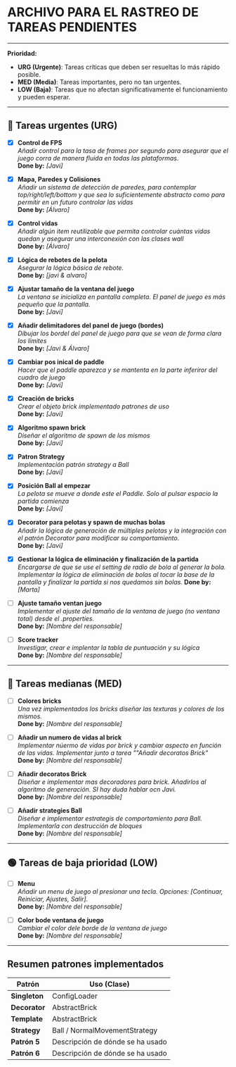# ARCHIVO PARA EL RASTREO DE TAREAS PENDIENTES

---

**Prioridad:**
- **URG (Urgente)**: Tareas críticas que deben ser resueltas lo más rápido posible.
- **MED (Media)**: Tareas importantes, pero no tan urgentes.
- **LOW (Baja)**: Tareas que no afectan significativamente el funcionamiento y pueden esperar.

---

## 🛑 Tareas urgentes (URG)

- [x] **Control de FPS**  
  *Añadir control para la tasa de frames por segundo para asegurar que el juego corra de manera fluida en todas las plataformas.*  
  **Done by:** _[Javi]_

- [x] **Mapa, Paredes y Colisiones**  
  *Añadir un sistema de detección de paredes, para contemplar top/right/left/bottom y que sea lo suficientemente abstracto como para permitir en un futuro controlar las vidas*  
  **Done by:** _[Álvaro]_

- [x] **Control vidas**  
  *Añadir algún item reutilizable que permita controlar cuántas vidas quedan y asegurar una interconexión con las clases wall*  
  **Done by:** _[Álvaro]_

- [x] **Lógica de rebotes de la pelota**  
  *Asegurar la lógica básica de rebote.*  
  **Done by:** _[javi & alvaro]_


- [x] **Ajustar tamaño de la ventana del juego**  
  *La ventana se inicializa en pantalla completa. El panel de juego es más pequeño que la pantalla.*  
  **Done by:** _[Javi]_


- [x] **Añadir delimitadores del panel de juego (bordes)**  
  *Dibujar los bordel del panel de juego para que se vean de forma clara los límites*  
  **Done by:** _[Javi & Álvaro]_


- [x] **Cambiar pos inical de paddle**  
  *Hacer que el paddle aparezca y se mantenta en la parte inferiror del cuadro de juego*  
  **Done by:** _[Javi]_


- [x] **Creación de bricks**  
  *Crear el objeto brick implementado patrones de uso*  
  **Done by:** _[Javi]_


- [x] **Algoritmo spawn brick**  
  *Diseñar el algoritmo de spawn de los mismos*  
  **Done by:** _[Javi]_  

- [x] **Patron Strategy**  
  *Implementación patrón strategy a Ball*  
  **Done by:** _[Javi]_  

- [x] **Posición Ball al empezar**  
  *La pelota se mueve a donde este el Paddle. Solo al pulsar espacio la partida comienza*  
  **Done by:** _[Javi]_  

- [x] **Decorator para pelotas y spawn de muchas bolas**  
  *Añadir la lógica de generación de múltiples pelotas y la integración con el patrón Decorator para modificar su comportamiento.*  
  **Done by:** _[Javi]_  

- [x] **Gestionar la lógica de eliminación y finalización de la partida**  
  *Encargarse de que se use el setting de radio de bola al generar la bola. Implementar la lógica de eliminación de bolas al tocar la base de la pantalla y finalizar la partida si nos quedamos sin bolas.*
  **Done by:** _[Marta]_  

- [ ] **Ajuste tamaño ventan juego**  
  *Implementar el ajuste del tamaño de la ventana de juego (no ventana total) desde el .properties.*  
  **Done by:** _[Nombre del responsable]_  

- [ ] **Score tracker**  
  *Investigar, crear e implentar la tabla de puntuación y su lógica*  
  **Done by:** _[Nombre del responsable]_  

---

## 🔶 Tareas medianas (MED)
- [ ] **Colores bricks**  
  *Una vez implementados los bricks diseñar las texturas y colores de los mismos.*  
  **Done by:** _[Nombre del responsable]_

- [ ] **Añadir un numero de vidas al brick**  
  *Implementar núermo de vidas por brick y cambiar aspecto en función de las vidas. Implementar junto a tarea ""Añadir decoratos Brick"*  
  **Done by:** _[Nombre del responsable]_

- [ ] **Añadir decoratos Brick**  
  *Diseñar e implementar mas decoradores para brick. Añadirlos al algoritmo de generación. SI hay duda hablar ocn Javi.*  
  **Done by:** _[Nombre del responsable]_

- [ ] **Añadir strategies Ball**  
  *Diseñar e implementar estrategis de comportamiento para Ball. Implementarla con destrucción de bloques*    
  **Done by:** _[Nombre del responsable]_

---

## 🟢 Tareas de baja prioridad (LOW)
- [ ] **Menu**  
  *Añadir un menu de juego al presionar una tecla. Opciones: [Continuar, Reiniciar, Ajustes, Salir].*  
  **Done by:** _[Nombre del responsable]_


- [ ] **Color bode ventana de juego**  
  *Cambiar el color dele borde de la ventana de juego*  
  **Done by:** _[Nombre del responsable]_

---

## Resumen patrones implementados

| **Patrón**    | **Uso (Clase)**                  |
|---------------|----------------------------------|
| **Singleton** | ConfigLoader                     |
| **Decorator** | AbstractBrick                    |
| **Template**  | AbstractBrick                    |
| **Strategy**  | Ball / NormalMovementStrategy    |
| **Patrón 5**  | Descripción de dónde se ha usado |
| **Patrón 6**  | Descripción de dónde se ha usado |
